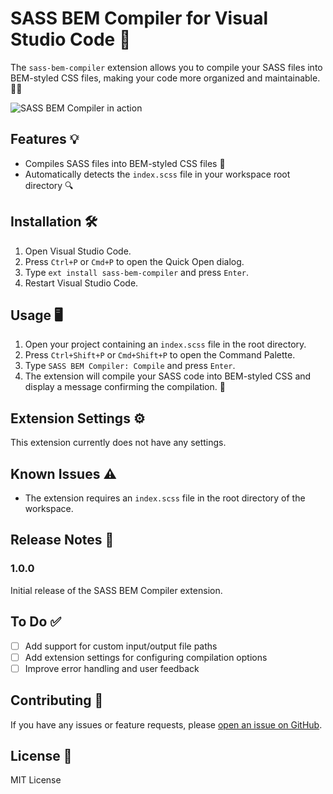 # SASS BEM Compiler for Visual Studio Code 🌟

The `sass-bem-compiler` extension allows you to compile your SASS files into BEM-styled CSS files, making your code more organized and maintainable. 🎨🚀

![SASS BEM Compiler in action](./demo.gif)

## Features 💡

- Compiles SASS files into BEM-styled CSS files 📝
- Automatically detects the `index.scss` file in your workspace root directory 🔍

## Installation 🛠️

1. Open Visual Studio Code.
2. Press `Ctrl+P` or `Cmd+P` to open the Quick Open dialog.
3. Type `ext install sass-bem-compiler` and press `Enter`.
4. Restart Visual Studio Code.

## Usage 🖥️

1. Open your project containing an `index.scss` file in the root directory.
2. Press `Ctrl+Shift+P` or `Cmd+Shift+P` to open the Command Palette.
3. Type `SASS BEM Compiler: Compile` and press `Enter`.
4. The extension will compile your SASS code into BEM-styled CSS and display a message confirming the compilation. 🎉

## Extension Settings ⚙️

This extension currently does not have any settings.

## Known Issues ⚠️

- The extension requires an `index.scss` file in the root directory of the workspace.

## Release Notes 📝

### 1.0.0

Initial release of the SASS BEM Compiler extension.

## To Do ✅

- [ ] Add support for custom input/output file paths
- [ ] Add extension settings for configuring compilation options
- [ ] Improve error handling and user feedback

## Contributing 🤝

If you have any issues or feature requests, please [open an issue on GitHub](https://github.com/yourusername/sass-bem-compiler/issues).

## License 📄

MIT License